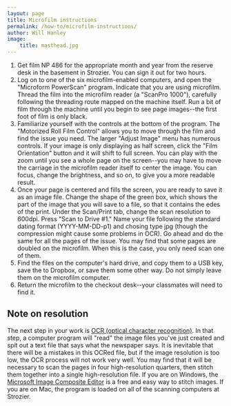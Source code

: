 ```yaml
---
layout: page
title: Microfilm instructions
permalink: /how-to/microfilm-instructions/
author: Will Hanley
image:
    title: masthead.jpg
---
```



1. Get film NP 486 for the appropriate month and year from the reserve desk in the basement in Strozier. You can sign it out for two hours.
2. Log on to one of the six microfilm-enabled computers, and open the "Microform PowerScan" program. Indicate that you are using microfilm. Thread the film into the microfilm reader (a "ScanPro 1000"), carefully following the threading route mapped on the machine itself. Run a bit of film through the machine until you begin to see page images--the first foot of film is only black.
3. Familiarize yourself with the controls at the bottom of the program. The "Motorized Roll Film Control" allows you to move through the film and find the issue you need. The larger "Adjust Image" menu has numerous controls. If your image is only displaying as half screen, click the "Film Orientation" button and it will shift to full screen. You can play with the zoom until you see a whole page on the screen--you may have to move the carriage in the microfilm reader itself to center the image. You can focus, change the brightness, and so on, to give you a more readable result.
4. Once your page is centered and fills the screen, you are ready to save it as an image file. Change the shape of the green box, which shows the part of the image that you will save to a file, so that it contains the edes of the print. Under the Scan/Print tab, change the scan resolution to 600dpi. Press "Scan to Drive #1." Name your file following the standard dating format (YYYY-MM-DD-p1) and chosing type jpg (though the compression might cause some problems in OCR). Go ahead and do the same for all the pages of the issue. You may find that some pages are doubled on the microfilm. When this is the case, you only need scan one of them.
5. Find the files on the computer's hard drive, and copy them to a USB key, save the to Dropbox, or save them some other way. Do not simply leave them on the microfilm computer.
6. Return the microfilm to the checkout desk--your classmates will need to find it.

## Note on resolution
The next step in your work is [OCR (optical character recognition)](https://dig-eg-gaz.github.io/how-to/OCR-instructions/). In that step, a computer program will "read" the image files you've just created and spit out a text file that says what the newspaper says. It is inevitable that there will be a mistakes in this OCRed file, but if the image resolution is too low, the OCR process will not work very well. You may find that it will be necessary to scan the pages in four high-resolution quarters, then stitch them together into a single high-resolution file. If you are on Windows, the [Microsoft Image Composite Editor](http://research.microsoft.com/en-us/um/redmond/projects/ice/) is a free and easy way to stitch images. If you are on Mac, the program is loaded on all of the scanning computers at Strozier.
